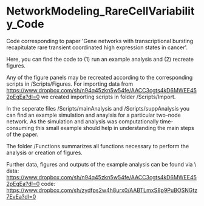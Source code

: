 # NetworkModeling_RareCellVariability_Code
Code corresponding to paper 'Gene networks with transcriptional bursting recapitulate rare transient coordinated high expression states in cancer'.

Here, you can find the code to (1) run an example analysis and (2) recreate figures.

Any of the figure panels may be recreated according to the corresponding scripts in /Scripts/Figures.
For importing data from https://www.dropbox.com/sh/n94q45zkn5w54fe/AACC3cgts4kD6MWEE452pEgEa?dl=0 we created importing scripts in folder /Scripts/Import. 

In the seperate files /Scripts/mainAnalysis and /Scripts/suppAnalysis you can find an example simulation and anaylsis for a particular two-node network. As the simulation and analysis was computationally time-consuming this small example should help in understanding the main steps of the paper. 

The folder /Functions summarizes all functions necessary to perform the analysis or creation of figures. 

Further data, figures and outputs of the example analysis can be found via \\
data: https://www.dropbox.com/sh/n94q45zkn5w54fe/AACC3cgts4kD6MWEE452pEgEa?dl=0
code: https://www.dropbox.com/sh/zydfps2w4h8urx0/AABTLmxS8p9PuBOSNGtz7EvEa?dl=0
